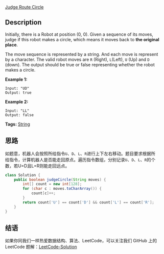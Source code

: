 [Judge Route Circle][title]

## Description

Initially, there is a Robot at position (0, 0). Given a sequence of its moves, judge if this robot makes a circle, which means it moves back to **the original place**.

The move sequence is represented by a string. And each move is represent by a character. The valid robot moves are `R` (Right), `L`(Left), `U` (Up) and `D` (down). The output should be true or false representing whether the robot makes a circle.

**Example 1:**

```
Input: "UD"
Output: true
```

**Example 2:**

```
Input: "LL"
Output: false
```

**Tags:** [String](https://leetcode.com/tag/string/)

## 思路
如题意，机器人会按照所给指令`U`、`D`、`L`、`R`进行上下左右移动。题目要求根据所给指令，计算机器人是否能走回原点。遍历指令数组，分别记录`U`、`D`、`L`、`R`的个数，若U=D且L=R则能走回远点。

```java
class Solution {
    public boolean judgeCircle(String moves) {
        int[] count = new int[128];
        for (char c : moves.toCharArray()) {
            count[c]++;
        }
        return count['U'] == count['D'] && count['L'] == count['R'];
    }
}
```

## 结语

如果你同我们一样热爱数据结构、算法、LeetCode，可以关注我们 GitHub 上的 LeetCode 题解：[LeetCode-Solution][ls]

[title]: https://leetcode.com/problems/judge-route-circle/description/
[ls]: https://github.com/SDE603/LeetCode-Solution